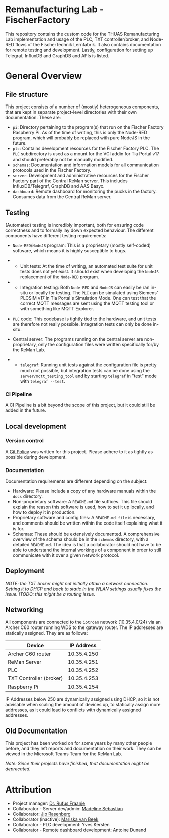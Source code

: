 # Remanufacturing Lab - FischerFactory
This repository contains the custom code for the THUAS Remanufacturing Lab implementation and usage of the PLC, TXT controller/broker, and Node-RED flows of the FischerTechnik Lernfabrik. It also contains documentation for remote testing and development. Lastly, configuration for setting up Telegraf, InfluxDB and GraphDB and APIs is listed.

# General Overview
## File structure
This project consists of a number of (mostly) heterogeneous components, that are kept in separate project-level directories with their own documentation. These are:
- `pi`: Directory pertaining to the program(s) that run on the Fischer Factory Raspberry Pi. As of the time of writing, this is only the Node-RED program, which will probably be replaced with pure NodeJS in the future.
- `plc`: Contains development resources for the Fischer Factory PLC. The `PLC` subdirectory is used as a mount for the VCI addin for Tia Portal v17 and should preferably not be manually modified.
- `schemas`: Documentation and information models for all communication protocols used in the Fischer Factory.
- `server`: Development and administrative resources for the Fischer Factory part of the Central ReMan server. This includes InfluxDB/Telegraf, GraphDB and  AAS Basyx.
- `dashboard`: Remote dashboard for monitoring the pucks in the factory. Consumes data from the Central ReMan server.

## Testing

(Automated) testing is incredibly important, both for ensuring code correctness and to formally lay down expected behaviour. The different components have different testing requirements:
- `Node-RED`/`NodeJS` program: This is a proprietary (mostly self-coded) software, which means it is highly susceptible to bugs. 
- - Unit tests: At the time of writing, an automated test suite for unit tests does not yet exist. It should exist when developing the `NodeJS` replacement of the `Node-RED` program.
- - Integration testing: Both `Node-RED` and `NodeJS` can easily be ran in-situ or locally for testing. The `PLC` can be simulated using Siemens' PLCSIM v17 in Tia Portal's Simulation Mode. One can test that the correct MQTT messages are sent using the MQTT testing tool or with something like MQTT Explorer.

- `PLC` code: This codebase is tightly tied to the hardware, and unit tests are therefore not really possible. Integration tests can only be done in-situ.

- Central server: The programs running on the central server are non-proprietary, only the configuration files were written specifically for/by the ReMan Lab.
- - `telegraf`: Running unit tests against the configuration file is pretty much not possible, but integration tests can be done using the `server/mqtt_testing_tool` and by starting `telegraf` in "test" mode with `telegraf --test`.

### CI Pipeline
A CI Pipeline is a bit beyond the scope of this project, but it could still be added in the future.

## Local development

### Version control
A [Git Policy](docs/policy.md) was written for this project. Please adhere to it as tightly as possible during development.

### Documentation

Documentation requirements are different depending on the subject:
- Hardware: Please include a copy of any hardware manuals within the `docs` directory. 
- Non-proprietary software: A `README.md` file suffices. This file should explain the reason this software is used, how to set it up locally, and how to deploy it in production.
- Proprietary software and config files: A `README.md file` is necessary, and comments should be written within the code itself explaining what it is for.
- Schemas: These should be extensively documented. A comprehensive overview of the schema should be in the `schemas` directory, with a detailed `README.md`. The idea is that a collaborator should not have to be able to understand the internal workings of a component in order to still communicate with it over a given network protocol.

## Deployment

*NOTE: the TXT  broker might not initially attain a network connection. Setting it to DHCP and back to static in the WLAN settings usually fixes the issue.*
*!TODO: this might be a routing issue.*


## Networking

All components are connected to the `iotroam` network (10.35.4.0/24) via an Archer C60 router running WDS to the gateway router. The IP addresses are statically assigned. They are as follows:

Device | IP Address
-|-
Archer C60 router | 10.35.4.250
ReMan Server | 10.35.4.251
PLC | 10.35.4.252
TXT Controller (broker) | 10.35.4.253
Raspberry Pi | 10.35.4.254

IP Addresses below 250 are dynamically assigned using DHCP, so it is not advisable when scaling the amount of devices up, to statically assign more addresses, as it could lead to conflicts with dynamically assigned addresses.

## Old Documentation
This project has been worked on for some years by many other people before, and they left reports and documentation on their work. They can be viewed in the Microsoft Teams Team for the ReMan Lab. 

*Note: Since their projects have finished, that documentation might be deprecated.*

# Attribution

- Project manager: [Dr. Rufus Fraanje](https://github.com/prfraanje)
- Collaborator - Server dev/admin: [Madeline Sebastian](https://github.com/blooburry)
- Collaborator: [Jip Rasenberg](https://github.com/Jipr)
- Collaborator (inactive): [Mariska van Beek](https://github.com/mariskavanbeek)
- Collaborator - PLC development: Yves Kersten
- Collaborator - Remote dashboard development: Antoine Dunand